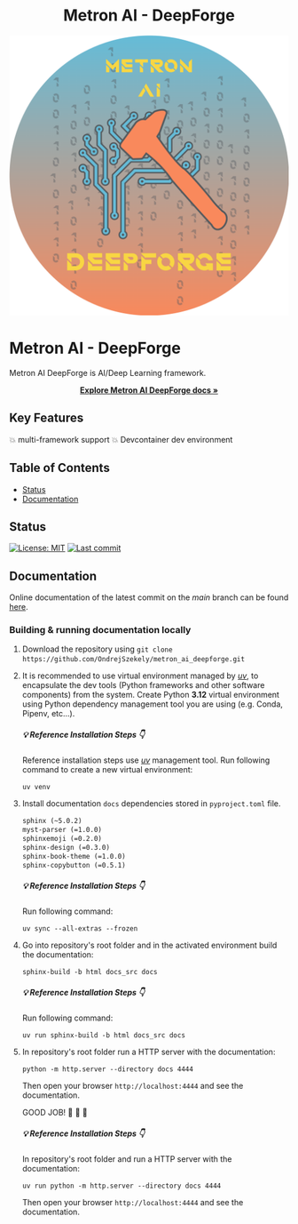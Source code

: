 <h1 align="center">Metron AI - DeepForge</h1>

<p align="center">
  <kbd><img src="docs_src/imgs/deepforge_logo.png" alt="DeepForge Logo" width="700"></kbd>
</p>

# Metron AI - DeepForge


Metron AI DeepForge is AI/Deep Learning framework.

<p align="center">
    <a href="https://ondrejszekely.github.io/metron_ai_deepforge"><strong>Explore Metron AI DeepForge docs »</strong></a>
</p>

## Key Features <!-- omit in toc -->

:boom: multi-framework support
:boom: Devcontainer dev environment

## Table of Contents <!-- omit in toc -->
- [Status](#status)
- [Documentation](#documentation)

## Status
[![License: MIT](https://img.shields.io/github/license/ondrejszekely/metron_ai_deepforge)](https://opensource.org/licenses/MIT) [![Last commit](https://img.shields.io/github/last-commit/ondrejszekely/metron_ai_deepforge/main)](https://github.com/OndrejSzekely/metron_ai_deepforge/main)

## Documentation
Online documentation of the latest commit on the *main* branch can be found [here](https://ondrejszekely.github.io/metron_ai_deepforge).

### Building & running documentation locally
1. Download the repository using `git clone https://github.com/OndrejSzekely/metron_ai_deepforge.git`
2. It is recommended to use virtual environment managed by [*uv*](https://docs.astral.sh/uv), to encapsulate the dev tools
   (Python frameworks and other software components) from the system. Create Python **3.12** virtual environment using Python
   dependency management tool you are using (e.g. Conda, Pipenv, etc...).

    ##### :bulb: Reference Installation Steps :point_down:   <!-- markdownlint-disable MD001 MD023--> <!-- omit in toc -->

    Reference installation steps use [*uv*](https://docs.astral.sh/uv) management tool. Run following
    command to create a new virtual environment:

    ```shell
    uv venv
    ```

3. Install documentation `docs` dependencies stored in `pyproject.toml` file.

    ```text
    sphinx (~5.0.2)
    myst-parser (=1.0.0)
    sphinxemoji (=0.2.0)
    sphinx-design (=0.3.0)
    sphinx-book-theme (=1.0.0)
    sphinx-copybutton (=0.5.1)
    ```

    ##### :bulb: Reference Installation Steps :point_down: <!-- omit in toc -->
  
    Run following command:

    ```shell
    uv sync --all-extras --frozen
    ```

4. Go into repository's root folder and in the activated environment build the documentation:
   
   ```shell
   sphinx-build -b html docs_src docs
   ```

   ##### :bulb: Reference Installation Steps :point_down: <!-- markdownlint-disable MD024 --> <!-- omit in toc -->

   Run following command:
  
   ```shell
   uv run sphinx-build -b html docs_src docs
   ```

5. In repository's root folder run a HTTP server with the documentation:

   ```shell
   python -m http.server --directory docs 4444
   ```

   Then open your browser `http://localhost:4444` and see the documentation.

   GOOD JOB! :raised_hands: :rocket: :dizzy:

   ##### :bulb: Reference Installation Steps :point_down: <!-- omit in toc -->

   In repository's root folder and run a HTTP server with the documentation:

   ```shell
   uv run python -m http.server --directory docs 4444
   ```

   Then open your browser `http://localhost:4444` and see the documentation.
